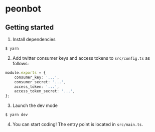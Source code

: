 # peonbot

## Getting started

1. Install dependencies

```bash
$ yarn
```

2. Add twitter consumer keys and access tokens to `src/config.ts` as follows:

```typescript
module.exports = {
    consumer_key: '...',
    consumer_secret: '...',
    access_token: '...',
    access_token_secret: '...',
};
```

3. Launch the dev mode

```bash
$ yarn dev
```

4. You can start coding! The entry point is located in `src/main.ts`.
